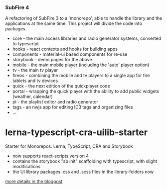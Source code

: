 ### SubFire 4

A refactoring of SubFire 3 to a 'monorepo', able to handle the library and the applications at the same time. This project will divide the code into packages.
- core - the main access libraries and radio generator systems, converted to typescript.
- hooks - react contexts and hooks for building apps
- components - material-ui based components for re-use
- storybook - demo pages for the above
- mobile - the main mobile player (including the 'auto' player option)
- tv - the main tv player
- fireos - combining the mobile and tv players to a single app for fire tablets and tv devices
- quick - the next edition of the quickplayer code
- portal - wrapping the quick player with the ability to add public widgets (weather, calendar)
- pl - the playlist editor and radio generator
- tags - an nwjs app for editing ID3 tags and organizing files
- ...

# lerna-typescript-cra-uilib-starter
Starter for Monorepos: Lerna, TypeScript, CRA and Storybook

- now supports react-scripts version 4
- contains the storybook "sb init" scaffolding with typescript, with slight modifications
- the UI library packages .css and .scss files in the library-folders now

[more details in the blogpost](https://dev.to/shnydercom/monorepos-lerna-typescript-cra-and-storybook-combined-4hli)
